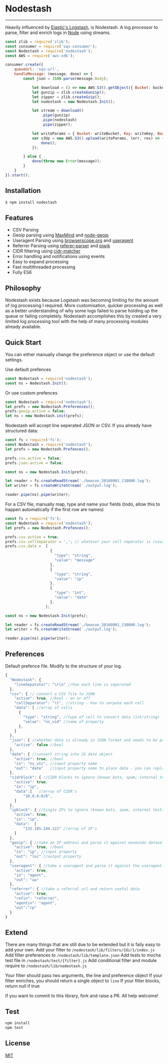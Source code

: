 # Nodestash
---------

Heavily influenced by [Elastic's Logstash](https://github.com/elastic/logstash), is Nodestash. A log processor to parse, filter and enrich logs in [Node](http://nodejs.org) using streams.

```js
const zlib = require('zlib');
const consumer = require('sqs-consumer');
const Nodestash = require('nodestash');
const AWS = require('aws-sdk');

consumer.create({
    queueUrl: 'sqs-url',
    handleMessage: (message, done) => {
        const json = JSON.parse(message.Body);

            let download = () => new AWS.S3().getObject({ Bucket: bucket, Key: key }).createReadStream();
            let gunzip = zlib.createGunzip();
            let zipper = zlib.createGzip();
            let nodestash = new Nodestash.Init();

            let stream = download()
                .pipe(gunzip)
                .pipe(nodestash)
                .pipe(zipper);

            let writeParams = { Bucket: writeBucket, Key: writeKey, Body: stream };
            var s3Up = new AWS.S3().upload(writeParams, (err, res) => {
                done();
            });

        } else {
            done(throw new Error(message));
        }
    }
}).start();
```

## Installation

```bash
$ npm install nodestash
```

## Features


  * CSV Parsing
  * Geoip parsing using [MaxMind](http://maxmind.com) and [node-geoip](https://github.com/bluesmoon/node-geoip)
  * Useragent Parsing using [browserscope.org](browserscope.org) and [useragent](https://github.com/3rd-Eden/useragent)
  * Referrer Parsing using [referer-parser](https://github.com/snowplow/referer-parser) and [piwik](https://github.com/piwik/)
  * CIDR filtering using [cidr-matcher](https://github.com/pracucci/node-cidr-matcher)
  * Error handling and notifications using events
  * Easy to expand processing
  * Fast multithreaded processing
  * Fully ES6 


## Philosophy

Nodestash exists because Logstash was becoming limiting for the amount of log processing I required. More customisation, quicker processing as well as a better understanding of why some logs failed to parse holding up the queue or failing completely. Nodestash accomplishes this by created a very limited log processing tool with the help of many processing modules already available.

## Quick Start

You can either manually change the preference object or use the default settings. 

Use default prefences 

```js
const Nodestash = require('nodestash');
const ns = Nodestash.Init();
```

Or use custom prefences

```js
const Nodestash = require('nodestash');
let prefs = new Nodestash.Preferences();
prefs.geoip.active = false;
let ns = new Nodestash.init(prefs);
```

Nodestash will accept line seperated JSON or CSV. If you already have structured data:

```js
const fs = require('fs');
const Nodestash = require('nodestash');
let prefs = new Nodestash.Prefences();

prefs.csv.active = false;
prefs.json.active = false;

const ns = new Nodestash.Init(prefs);

let reader = fs.createReadStream('./beacon_20160901_130000.log');
let writer = fs.createWriteStream('./output.log');

reader.pipe(ns).pipe(writer);
```
For a CSV file, manually map, type and name your fields
(todo, allow this to happen automatically if the first row are names)

```js
const fs = require('fs');
const Nodestash = require('nodestash');
let prefs = new Nodestash.Prefences();

prefs.csv.active = true;
prefs.csv.cellSeparator = ','; // whatever your cell seperator is (usually , or \t)
prefs.csv.data =  [
                    {
                      "type": "string",
                      "value": "message"
                    },
                    {
                      "type": "string",
                      "value": "ip"
                    },
                    {
                      "type": "int",
                      "value": "date"
                    },
                  ];

const ns = new Nodestash.Init(prefs);

let reader = fs.createReadStream('./beacon_20160901_130000.log');
let writer = fs.createWriteStream('./output.log');

reader.pipe(ns).pipe(writer);
```

## Preferences

Default prefence file. Modify to the structure of your log.

```js
{
  "Nodestash": {
    "lineSepatator": "\r\n" //how each line is seperated 
  },
  "csv": { // convert a CSV file to JSON
    "active": true, //bool - on or off
    "cellSeparator": "\t", //string - how to serpate each cell
    "data": [ //array of cells
      {
        "type": "string", //type of cell to convert data (int/string)
        "value": "ns_vid" //name of property
      },
    ]
  },
  "json": { //whether data is already in JSON format and needs to be parsed
    "active": false //bool
  },
  "date": { //convert string into JS date object
    "active": true, //bool
    "in": "ns_utc", //input property name
    "out": "date"   //input property name to place data - you can replace the in property with this data
  },
  "cidrblock": { //CIDR blocks to ignore (known bots, spam, internal testing)
    "active": true,
    "in": "ip",
    "data":[   //array of CIDR's
        "10.0.0.0/8", 
    ]
  },
  "ipblock": { //Single IPs to ignore (known bots, spam, internal testing)
    "active": true,
    "in": "ip",
    "data":  [
        "132.185.144.122" //array of IP's
    ]
  },
  "geoip": { //take an IP address and parse it against maxminds dataset returning a location object
    "active": true, //bool
    "in": "ip", //input property
    "out": "loc" //output property
  },
  "useragent": { //take a useragent and parse it against the useragent dataset
    "active": true,
    "in": "agent",
    "out": "ua"
  },
  "referrer": { //take a referral url and return useful data
    "active": true,
    "refin": "referrer",
    "agentin": "agent",
    "out":"rp"
  }
}
```

## Extend

There are many things that are still due to be extended but it is faily easy to add your own.
Add your filter to `/nodestash/lib/filters/{dir}/index.js`
Add filter preferences to `/nodestash/lib/template.json`
Add tests to mocha test file in `/nodestash/test/{filter}.js`
Add conditional filter and module require to `/nodestash/lib/nodestash.js`

Your filter should pass two arguments, the line and preference object
If your filter enriches, you should return a single object to `line`
If your filter blocks, return null if true

If you want to commit to this library, fork and raise a PR. All help welcome!

## Test

```bash
npm install
npm test
```


## License

  [MIT](LICENSE)

